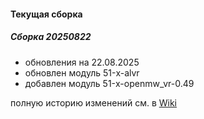 #### Текущая сборка
##### Сборка 20250822
* обновления на 22.08.2025
* обновлен модуль 51-x-alvr
* добавлен модуль 51-x-openmw_vr-0.49

полную историю изменений см. в [Wiki](https://github.com/magos-linux/magos-linux/wiki/История)
